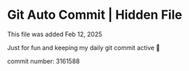 # Git Auto Commit | Hidden File

This file was added Feb 12, 2025

Just for fun and keeping my daily git commit active 🤪

commit number: 3161588
